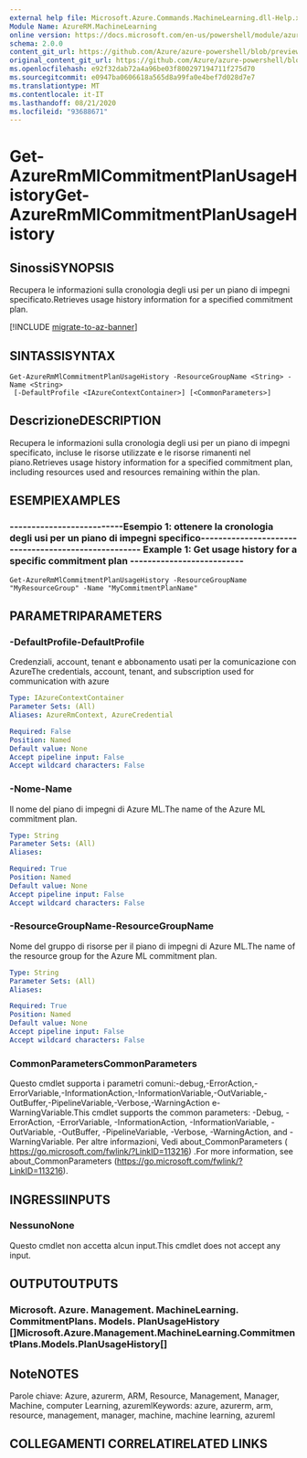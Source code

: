 ```yaml
---
external help file: Microsoft.Azure.Commands.MachineLearning.dll-Help.xml
Module Name: AzureRM.MachineLearning
online version: https://docs.microsoft.com/en-us/powershell/module/azurerm.machinelearning/get-azurermmlcommitmentplanusagehistory
schema: 2.0.0
content_git_url: https://github.com/Azure/azure-powershell/blob/preview/src/ResourceManager/MachineLearning/Commands.MachineLearning/help/Get-AzureRmMlCommitmentPlanUsageHistory.md
original_content_git_url: https://github.com/Azure/azure-powershell/blob/preview/src/ResourceManager/MachineLearning/Commands.MachineLearning/help/Get-AzureRmMlCommitmentPlanUsageHistory.md
ms.openlocfilehash: e92f32dab72a4a96be03f800297194711f275d70
ms.sourcegitcommit: e0947ba0606618a565d8a99fa0e4bef7d028d7e7
ms.translationtype: MT
ms.contentlocale: it-IT
ms.lasthandoff: 08/21/2020
ms.locfileid: "93688671"
---
```

# <span data-ttu-id="365e3-101">Get-AzureRmMlCommitmentPlanUsageHistory</span><span class="sxs-lookup"><span data-stu-id="365e3-101">Get-AzureRmMlCommitmentPlanUsageHistory</span></span>

## <span data-ttu-id="365e3-102">Sinossi</span><span class="sxs-lookup"><span data-stu-id="365e3-102">SYNOPSIS</span></span>
<span data-ttu-id="365e3-103">Recupera le informazioni sulla cronologia degli usi per un piano di impegni specificato.</span><span class="sxs-lookup"><span data-stu-id="365e3-103">Retrieves usage history information for a specified commitment plan.</span></span>

[!INCLUDE [migrate-to-az-banner](../../includes/migrate-to-az-banner.md)]

## <span data-ttu-id="365e3-104">SINTASSI</span><span class="sxs-lookup"><span data-stu-id="365e3-104">SYNTAX</span></span>

```
Get-AzureRmMlCommitmentPlanUsageHistory -ResourceGroupName <String> -Name <String>
 [-DefaultProfile <IAzureContextContainer>] [<CommonParameters>]
```

## <span data-ttu-id="365e3-105">Descrizione</span><span class="sxs-lookup"><span data-stu-id="365e3-105">DESCRIPTION</span></span>
<span data-ttu-id="365e3-106">Recupera le informazioni sulla cronologia degli usi per un piano di impegni specificato, incluse le risorse utilizzate e le risorse rimanenti nel piano.</span><span class="sxs-lookup"><span data-stu-id="365e3-106">Retrieves usage history information for a specified commitment plan, including resources used and resources remaining within the plan.</span></span>

## <span data-ttu-id="365e3-107">ESEMPI</span><span class="sxs-lookup"><span data-stu-id="365e3-107">EXAMPLES</span></span>

### <span data-ttu-id="365e3-108">--------------------------Esempio 1: ottenere la cronologia degli usi per un piano di impegni specifico--------------------------</span><span class="sxs-lookup"><span data-stu-id="365e3-108">--------------------------  Example 1: Get usage history for a specific commitment plan  --------------------------</span></span>
```
Get-AzureRmMlCommitmentPlanUsageHistory -ResourceGroupName "MyResourceGroup" -Name "MyCommitmentPlanName"
```

## <span data-ttu-id="365e3-109">PARAMETRI</span><span class="sxs-lookup"><span data-stu-id="365e3-109">PARAMETERS</span></span>

### <span data-ttu-id="365e3-110">-DefaultProfile</span><span class="sxs-lookup"><span data-stu-id="365e3-110">-DefaultProfile</span></span>
<span data-ttu-id="365e3-111">Credenziali, account, tenant e abbonamento usati per la comunicazione con Azure</span><span class="sxs-lookup"><span data-stu-id="365e3-111">The credentials, account, tenant, and subscription used for communication with azure</span></span>

```yaml
Type: IAzureContextContainer
Parameter Sets: (All)
Aliases: AzureRmContext, AzureCredential

Required: False
Position: Named
Default value: None
Accept pipeline input: False
Accept wildcard characters: False
```

### <span data-ttu-id="365e3-112">-Nome</span><span class="sxs-lookup"><span data-stu-id="365e3-112">-Name</span></span>
<span data-ttu-id="365e3-113">Il nome del piano di impegni di Azure ML.</span><span class="sxs-lookup"><span data-stu-id="365e3-113">The name of the Azure ML commitment plan.</span></span>

```yaml
Type: String
Parameter Sets: (All)
Aliases: 

Required: True
Position: Named
Default value: None
Accept pipeline input: False
Accept wildcard characters: False
```

### <span data-ttu-id="365e3-114">-ResourceGroupName</span><span class="sxs-lookup"><span data-stu-id="365e3-114">-ResourceGroupName</span></span>
<span data-ttu-id="365e3-115">Nome del gruppo di risorse per il piano di impegni di Azure ML.</span><span class="sxs-lookup"><span data-stu-id="365e3-115">The name of the resource group for the Azure ML commitment plan.</span></span>

```yaml
Type: String
Parameter Sets: (All)
Aliases: 

Required: True
Position: Named
Default value: None
Accept pipeline input: False
Accept wildcard characters: False
```

### <span data-ttu-id="365e3-116">CommonParameters</span><span class="sxs-lookup"><span data-stu-id="365e3-116">CommonParameters</span></span>
<span data-ttu-id="365e3-117">Questo cmdlet supporta i parametri comuni:-debug,-ErrorAction,-ErrorVariable,-InformationAction,-InformationVariable,-OutVariable,-OutBuffer,-PipelineVariable,-Verbose,-WarningAction e-WarningVariable.</span><span class="sxs-lookup"><span data-stu-id="365e3-117">This cmdlet supports the common parameters: -Debug, -ErrorAction, -ErrorVariable, -InformationAction, -InformationVariable, -OutVariable, -OutBuffer, -PipelineVariable, -Verbose, -WarningAction, and -WarningVariable.</span></span> <span data-ttu-id="365e3-118">Per altre informazioni, Vedi about_CommonParameters ( https://go.microsoft.com/fwlink/?LinkID=113216) .</span><span class="sxs-lookup"><span data-stu-id="365e3-118">For more information, see about_CommonParameters (https://go.microsoft.com/fwlink/?LinkID=113216).</span></span>

## <span data-ttu-id="365e3-119">INGRESSI</span><span class="sxs-lookup"><span data-stu-id="365e3-119">INPUTS</span></span>

### <span data-ttu-id="365e3-120">Nessuno</span><span class="sxs-lookup"><span data-stu-id="365e3-120">None</span></span>
<span data-ttu-id="365e3-121">Questo cmdlet non accetta alcun input.</span><span class="sxs-lookup"><span data-stu-id="365e3-121">This cmdlet does not accept any input.</span></span>

## <span data-ttu-id="365e3-122">OUTPUT</span><span class="sxs-lookup"><span data-stu-id="365e3-122">OUTPUTS</span></span>

### <span data-ttu-id="365e3-123">Microsoft. Azure. Management. MachineLearning. CommitmentPlans. Models. PlanUsageHistory []</span><span class="sxs-lookup"><span data-stu-id="365e3-123">Microsoft.Azure.Management.MachineLearning.CommitmentPlans.Models.PlanUsageHistory[]</span></span>

## <span data-ttu-id="365e3-124">Note</span><span class="sxs-lookup"><span data-stu-id="365e3-124">NOTES</span></span>
<span data-ttu-id="365e3-125">Parole chiave: Azure, azurerm, ARM, Resource, Management, Manager, Machine, computer Learning, azureml</span><span class="sxs-lookup"><span data-stu-id="365e3-125">Keywords: azure, azurerm, arm, resource, management, manager, machine, machine learning, azureml</span></span>

## <span data-ttu-id="365e3-126">COLLEGAMENTI CORRELATI</span><span class="sxs-lookup"><span data-stu-id="365e3-126">RELATED LINKS</span></span>

